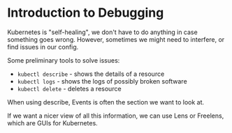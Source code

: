 # Introduction to Debugging

Kubernetes is "self-healing", we don't have to do anything in case something goes wrong. However, sometimes we might need to interfere, or find issues in our config.

Some preliminary tools to solve issues:

- `kubectl describe` - shows the details of a resource
- `kubectl logs` - shows the logs of possibly broken software
- `kubectl delete` - deletes a resource

When using describe, Events is often the section we want to look at.

If we want a nicer view of all this information, we can use Lens or Freelens, which are GUIs for Kubernetes.
